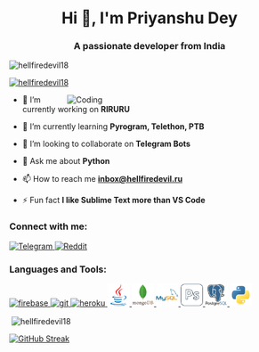 <h1 align="center">Hi 👋, I'm Priyanshu Dey</h1>
<h3 align="center">A passionate developer from India</h3>

<p align="left"> <img src="https://komarev.com/ghpvc/?username=hellfiredevil18&label=Profile%20views&color=0e75b6&style=flat" alt="hellfiredevil18" /> </p>

<p align="left"> <a href="https://github.com/ryo-ma/github-profile-trophy"><img src="https://gittrophy.vercel.app/?username=hellfiredevil18&row=2&column=4" alt="hellfiredevil18" /></a> </p>
<img align="right" alt="Coding" width="400" src="https://graph.org//file/6527e10cd3523ce053165.png">

- 🔭 I’m currently working on **RIRURU**

- 🌱 I’m currently learning **Pyrogram, Telethon, PTB**

- 👯 I’m looking to collaborate on **Telegram Bots**

- 💬 Ask me about **Python**

- 📫 How to reach me **inbox@hellfiredevil.ru**

- ⚡ Fun fact **I like Sublime Text more than VS Code**


<h3 align="left">Connect with me:</h3>
<p align="left">
</p>
<a href="https://telegram.me/HellFireDevil">
    <img src="https://img.shields.io/badge/-telegram-blue?logo=telegram&logoColor=white" alt="Telegram" width="120">
</a>

<a href="https://reddit.com/u/HellFireDevil18">
    <img src="https://graph.org//file/391509cb12d23aded7d82.png" alt="Reddit" width="120">
</a>


    
<h3 align="left">Languages and Tools:</h3>
<p align="left"> <a href="https://firebase.google.com/" target="_blank" rel="noreferrer"> <img src="https://www.vectorlogo.zone/logos/firebase/firebase-icon.svg" alt="firebase" width="40" height="40"/> </a> <a href="https://git-scm.com/" target="_blank" rel="noreferrer"> <img src="https://www.vectorlogo.zone/logos/git-scm/git-scm-icon.svg" alt="git" width="40" height="40"/> </a> <a href="https://heroku.com" target="_blank" rel="noreferrer"> <img src="https://www.vectorlogo.zone/logos/heroku/heroku-icon.svg" alt="heroku" width="40" height="40"/> </a> <a href="https://www.java.com" target="_blank" rel="noreferrer"> <img src="https://raw.githubusercontent.com/devicons/devicon/master/icons/java/java-original.svg" alt="java" width="40" height="40"/> </a> <a href="https://www.mongodb.com/" target="_blank" rel="noreferrer"> <img src="https://raw.githubusercontent.com/devicons/devicon/master/icons/mongodb/mongodb-original-wordmark.svg" alt="mongodb" width="40" height="40"/> </a> <a href="https://www.mysql.com/" target="_blank" rel="noreferrer"> <img src="https://raw.githubusercontent.com/devicons/devicon/master/icons/mysql/mysql-original-wordmark.svg" alt="mysql" width="40" height="40"/> </a> <a href="https://www.photoshop.com/en" target="_blank" rel="noreferrer"> <img src="https://raw.githubusercontent.com/devicons/devicon/master/icons/photoshop/photoshop-line.svg" alt="photoshop" width="40" height="40"/> </a> <a href="https://www.postgresql.org" target="_blank" rel="noreferrer"> <img src="https://raw.githubusercontent.com/devicons/devicon/master/icons/postgresql/postgresql-original-wordmark.svg" alt="postgresql" width="40" height="40"/> </a> <a href="https://www.python.org" target="_blank" rel="noreferrer"> <img src="https://raw.githubusercontent.com/devicons/devicon/master/icons/python/python-original.svg" alt="python" width="40" height="40"/> </a> </p>


<p>&nbsp;<img align="center" src="https://gitstats.vercel.app/api?username=hellfiredevil18&show_icons=true&locale=en" alt="hellfiredevil18" /></p>


<a href="https://git.io/streak-stats"><img src="https://gitstreaks.vercel.app?user=HellFireDevil18" alt="GitHub Streak" /></a>
